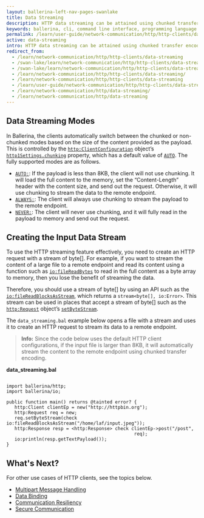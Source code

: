```yaml
---
layout: ballerina-left-nav-pages-swanlake
title: Data Streaming
description: HTTP data streaming can be attained using chunked transfer encoding.
keywords: ballerina, cli, command line interface, programming language
permalink: /learn/user-guide/network-communication/http/http-clients/data-streaming/
active: data-streaming
intro: HTTP data streaming can be attained using chunked transfer encoding.  
redirect_from:
  - /learn/network-communication/http/http-clients/data-streaming
  - /swan-lake/learn/network-communication/http/http-clients/data-streaming/
  - /swan-lake/learn/network-communication/http/http-clients/data-streaming
  - /learn/network-communication/http/http-clients/data-streaming/
  - /learn/network-communication/http/http-clients/data-streaming
  - /learn/user-guide/network-communication/http/http-clients/data-streaming
  - /learn/network-communication/http/data-streaming/
  - /learn/network-communication/http/data-streaming
---
```


## Data Streaming Modes

In Ballerina, the clients automatically switch between the chunked or non-chunked modes based on the size of the content provided as the payload. This is controlled by the [`http:ClientConfiguration`](/learn/api-docs/ballerina/#/ballerina/http/1.0.6/http/records/ClientConfiguration) object’s [`http1Settings.chunking`](/learn/api-docs/ballerina/#/ballerina/http/1.0.6/http/records/ClientHttp1Settings) property, which has a default value of [`AUTO`](/learn/api-docs/ballerina/#/ballerina/http/1.0.6/http/constants#CHUNKING_AUTO). The fully supported modes are as follows.

- [`AUTO:`](/learn/api-docs/ballerina/#/ballerina/http/1.0.6/http/constants#CHUNKING_AUTO): If the payload is less than 8KB, the client will not use chunking. It will load the full content to the memory, set the “Content-Length” header with the content size, and send out the request. Otherwise, it will use chunking to stream the data to the remote endpoint. 
- [`ALWAYS:`](/learn/api-docs/ballerina/#/ballerina/http/1.0.6/http/constants#CHUNKING_ALWAYS): The client will always use chunking to stream the payload to the remote endpoint. 
- [`NEVER:`](/learn/api-docs/ballerina/#/ballerina/http/1.0.6/http/constants#CHUNKING_NEVER): The client will never use chunking, and it will fully read in the payload to memory and send out the request. 

## Creating the Input Data Stream

To use the HTTP streaming feature effectively, you need to create an HTTP request with a stream of byte[]. For example, if you want to stream the content of a large file to a remote endpoint and read its content using a function such as [`io:fileReadBytes`](/learn/api-docs/ballerina/#/ballerina/io/0.5.6/io/functions#fileReadBytes) to read in the full content as a byte array to memory, then you lose the benefit of streaming the data. 

Therefore, you should use a stream of byte[] by using an API such as the [`io:fileReadBlocksAsStream`](/learn/api-docs/ballerina/#/ballerina/io/0.6.0-alpha4/io/functions#fileReadBlocksAsStream), which returns a `stream<byte[], io:Error>`. This stream can be used in places that accept a stream of byte[] such as the [`http:Request`](/learn/api-docs/ballerina/#/ballerina/http/1.0.6/http/classes/Request) object’s [`setByteStream`](/learn/api-docs/ballerina/#/ballerina/http/1.0.6/http/classes/Request#setByteStream). 

The `data_streaming.bal` example below opens a file with a stream and uses it to create an HTTP request to stream its data to a remote endpoint.

>**Info:** Since the code below uses the default HTTP client configurations, if the input file is larger than 8KB, it will automatically stream the content to the remote endpoint using chunked transfer encoding. 

**data_streaming.bal**

```ballerina

import ballerina/http;
import ballerina/io;
 
public function main() returns @tainted error? {
   http:Client clientEp = new("http://httpbin.org");
   http:Request req = new;
   req.setByteStream(check io:fileReadBlocksAsStream("/home/laf/input.jpeg"));
   http:Response resp = <http:Response> check clientEp->post("/post",
                                               req);
   io:println(resp.getTextPayload());
}
```

## What's Next?

For other use cases of HTTP clients, see the topics below.
- [Multipart Message Handling](/learn/network-communication/http/multipart-message-handling)
- [Data Binding](/learn/network-communication/http/data-binding)
- [Communication Resiliency](/learn/network-communication/http/communication-resiliency)
- [Secure Communication](/learn/network-communication/http/secure-communication)

<style> #tree-expand-all, #tree-collapse-all, .cTocElements {display:none;} .cGitButtonContainer {padding-left: 40px;} </style>
